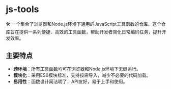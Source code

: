# js-tools
🛠️ 一个集合了浏览器和Node.js环境下通用的JavaScript工具函数的仓库。这个仓库旨在提供一系列便捷、高效的工具函数，帮助开发者简化日常编码任务，提升开发效率。

## 主要特点  
  
- **跨环境**：所有工具函数均可在浏览器和Node.js环境下无缝运行。  
- **模块化**：采用ES6模块标准，支持按需导入，减少不必要的代码加载。  
- **易用性**：函数设计简洁明了，API友好，易于上手和使用。  

